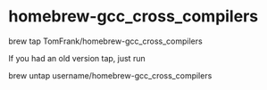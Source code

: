 # homebrew-gcc_cross_compilers


brew tap TomFrank/homebrew-gcc_cross_compilers

If you had an old version tap, just run

brew untap username/homebrew-gcc_cross_compilers
